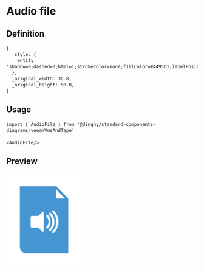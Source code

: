 # Audio file

## Definition

```
{
  _style: { 
    entity: 'shadow=0;dashed=0;html=1;strokeColor=none;fillColor=#4495D1;labelPosition=center;verticalLabelPosition=bottom;verticalAlign=top;align=center;outlineConnect=0;shape=mxgraph.veeam.audio_file;',
  },
  _original_width: 36.8,
  _original_height: 50.8,
}
```

## Usage

```
import { AudioFile } from '@dinghy/standard-components-diagrams/veeamVmsAndTape'

<AudioFile/>
```

## Preview

<img src="./audio-file.png" width="200"/>
